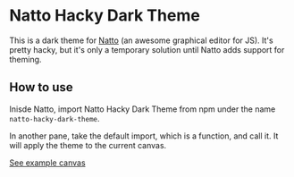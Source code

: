 # Natto Hacky Dark Theme

This is a dark theme for [Natto](natto.dev) (an awesome graphical editor for JS). It's pretty hacky, but it's only a temporary solution until Natto adds support for theming.

## How to use

Inisde Natto, import Natto Hacky Dark Theme from npm under the name `natto-hacky-dark-theme`.

In another pane, take the default import, which is a function, and call it. It will apply the theme to the current canvas.

[See example canvas](https://natto.dev/@orenelbaum/54fa225ad55c4f8e8e92bf8ba74f3750)